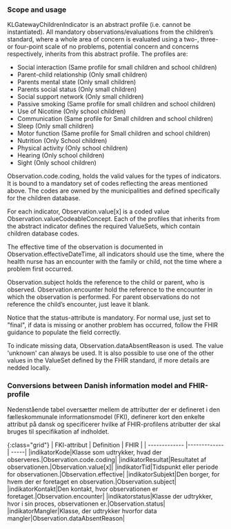 ### Scope and usage
KLGatewayChildrenIndicator is an abstract profile (i.e. cannot be instantiated). All mandatory observations/evaluations from the children’s standard, where a whole area of concern is evaluated using a two-, three- or four-point scale of no problems, potential concern and concerns respectively, inherits from this abstract profile. The profiles are:

* Social interaction (Same profile for small children and school children)
* Parent-child relationship (Only small children)
* Parents mental state (Only small children)
* Parents social status (Only small children)
* Social support network (Only small children)
* Passive smoking (Same profile for small children and school children)
* Use of Nicotine (Only school children) 
* Communication (Same profile for Small children and school children)
* Sleep (Only small children)
* Motor function (Same profile for Small children and school children)
* Nutrition (Only School children)
* Physical activity (Only school children)
* Hearing (Only school children)
* Sight (Only school children)

 Observation.code.coding, holds the valid values for the types of indicators. It is bound to a mandatory set of codes reflecting the areas mentioned above. The codes are owned by the municipalities and defined specifically for the children database.

For each indicator, Observation.value[x] is a coded value Observation.valueCodeableConcept. Each of the profiles that inherits from the abstract indicator defines the required ValueSets, which contain children database codes.

The effective time of the observation is documented in Observation.effectiveDateTime, all indicators should use the time, where the health nurse has an encounter with the family or child, not the time where a problem first occurred.

Observation.subject holds the reference to the child or parent, who is observed. Observation.encounter hold the reference to the encounter in which the observation is performed. For parent observations do not reference the child’s encounter, just leave it blank.

Notice that the status-attribute is mandatory. For normal use, just set to "final", if data is missing or another problem has occurred, follow the FHIR guidance to populate the field correctly. 

To indicate missing data, Observation.dataAbsentReason is used. The value 'unknown' can always be used. It is also possible to use one of the other values in the ValueSet defined by the FHIR standard, if more details are nedded locally.

### Conversions between Danish information model and FHIR-profile

Nedenstående tabel oversætter mellem de attributter der er defineret i den fælleskommunale informationsmodel (FKI), definerer kort den enkelte attribut på dansk og specificerer hvilke af FHIR-profilens atributter der skal bruges til specifikation af indholdet. 

{:class="grid"}
|   FKI-attribut      | Definition        | FHIR  |
| ------------- |-------------| -----|
|indikatorKode|Klasse som udtrykker, hvad der observeres.|Observation.code.coding|
|indikatorResultat|Resultatet af observationen.|Observation.value[x]|
|indikatorTid|Tidspunkt eller periode for observationen.|Observation.effective|
|indikatorSubjekt|Den borger, for hvem der er foretaget en observation.|Observation.subject|
|indikatorKontakt|Den kontakt, hvor observationen er foretaget.|Observation.encounter|
|indikatorstatus|Klasse der udtrykker, hvor i sin proces, observationen er.|Observation.status|
|indikatorMangler|Klasse, der udtrykker hvorfor data mangler|Observation.dataAbsentReason|
